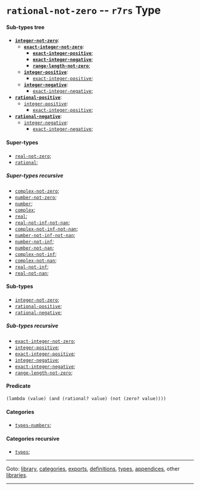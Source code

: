 

<a id='type__r7rs__rational-not-zero'></a>

# `rational-not-zero` -- `r7rs` Type


<a id='type__r7rs__rational-not-zero__sub-types-tree'></a>

#### Sub-types tree

* **[`integer-not-zero`](../../r7rs/types/integer-not-zero.md#type__r7rs__integer-not-zero)**:
  * **[`exact-integer-not-zero`](../../r7rs/types/exact-integer-not-zero.md#type__r7rs__exact-integer-not-zero)**:
    * **[`exact-integer-positive`](../../r7rs/types/exact-integer-positive.md#type__r7rs__exact-integer-positive)**;
    * **[`exact-integer-negative`](../../r7rs/types/exact-integer-negative.md#type__r7rs__exact-integer-negative)**;
    * **[`range-length-not-zero`](../../r7rs/types/range-length-not-zero.md#type__r7rs__range-length-not-zero)**;
  * **[`integer-positive`](../../r7rs/types/integer-positive.md#type__r7rs__integer-positive)**:
    * [`exact-integer-positive`](../../r7rs/types/exact-integer-positive.md#type__r7rs__exact-integer-positive);
  * **[`integer-negative`](../../r7rs/types/integer-negative.md#type__r7rs__integer-negative)**:
    * [`exact-integer-negative`](../../r7rs/types/exact-integer-negative.md#type__r7rs__exact-integer-negative);
* **[`rational-positive`](../../r7rs/types/rational-positive.md#type__r7rs__rational-positive)**:
  * [`integer-positive`](../../r7rs/types/integer-positive.md#type__r7rs__integer-positive):
    * [`exact-integer-positive`](../../r7rs/types/exact-integer-positive.md#type__r7rs__exact-integer-positive);
* **[`rational-negative`](../../r7rs/types/rational-negative.md#type__r7rs__rational-negative)**:
  * [`integer-negative`](../../r7rs/types/integer-negative.md#type__r7rs__integer-negative):
    * [`exact-integer-negative`](../../r7rs/types/exact-integer-negative.md#type__r7rs__exact-integer-negative);


<a id='type__r7rs__rational-not-zero__super-types'></a>

#### Super-types

 * [`real-not-zero`](../../r7rs/types/real-not-zero.md#type__r7rs__real-not-zero);
 * [`rational`](../../r7rs/types/rational.md#type__r7rs__rational);


<a id='type__r7rs__rational-not-zero__super-types-recursive'></a>

##### Super-types recursive

 * [`complex-not-zero`](../../r7rs/types/complex-not-zero.md#type__r7rs__complex-not-zero);
 * [`number-not-zero`](../../r7rs/types/number-not-zero.md#type__r7rs__number-not-zero);
 * [`number`](../../r7rs/types/number.md#type__r7rs__number);
 * [`complex`](../../r7rs/types/complex.md#type__r7rs__complex);
 * [`real`](../../r7rs/types/real.md#type__r7rs__real);
 * [`real-not-inf-not-nan`](../../r7rs/types/real-not-inf-not-nan.md#type__r7rs__real-not-inf-not-nan);
 * [`complex-not-inf-not-nan`](../../r7rs/types/complex-not-inf-not-nan.md#type__r7rs__complex-not-inf-not-nan);
 * [`number-not-inf-not-nan`](../../r7rs/types/number-not-inf-not-nan.md#type__r7rs__number-not-inf-not-nan);
 * [`number-not-inf`](../../r7rs/types/number-not-inf.md#type__r7rs__number-not-inf);
 * [`number-not-nan`](../../r7rs/types/number-not-nan.md#type__r7rs__number-not-nan);
 * [`complex-not-inf`](../../r7rs/types/complex-not-inf.md#type__r7rs__complex-not-inf);
 * [`complex-not-nan`](../../r7rs/types/complex-not-nan.md#type__r7rs__complex-not-nan);
 * [`real-not-inf`](../../r7rs/types/real-not-inf.md#type__r7rs__real-not-inf);
 * [`real-not-nan`](../../r7rs/types/real-not-nan.md#type__r7rs__real-not-nan);


<a id='type__r7rs__rational-not-zero__sub-types'></a>

#### Sub-types

 * [`integer-not-zero`](../../r7rs/types/integer-not-zero.md#type__r7rs__integer-not-zero);
 * [`rational-positive`](../../r7rs/types/rational-positive.md#type__r7rs__rational-positive);
 * [`rational-negative`](../../r7rs/types/rational-negative.md#type__r7rs__rational-negative);


<a id='type__r7rs__rational-not-zero__sub-types-recursive'></a>

##### Sub-types recursive

 * [`exact-integer-not-zero`](../../r7rs/types/exact-integer-not-zero.md#type__r7rs__exact-integer-not-zero);
 * [`integer-positive`](../../r7rs/types/integer-positive.md#type__r7rs__integer-positive);
 * [`exact-integer-positive`](../../r7rs/types/exact-integer-positive.md#type__r7rs__exact-integer-positive);
 * [`integer-negative`](../../r7rs/types/integer-negative.md#type__r7rs__integer-negative);
 * [`exact-integer-negative`](../../r7rs/types/exact-integer-negative.md#type__r7rs__exact-integer-negative);
 * [`range-length-not-zero`](../../r7rs/types/range-length-not-zero.md#type__r7rs__range-length-not-zero);


<a id='type__r7rs__rational-not-zero__predicate'></a>

#### Predicate

````
(lambda (value) (and (rational? value) (not (zero? value))))
````


<a id='type__r7rs__rational-not-zero__categories'></a>

#### Categories

 * [`types-numbers`](../../r7rs/categories/types-numbers.md#category__r7rs__types-numbers);


<a id='type__r7rs__rational-not-zero__categories-recursive'></a>

#### Categories recursive

 * [`types`](../../r7rs/categories/types.md#category__r7rs__types);

----

Goto: [library](../../r7rs/_index.md#library__r7rs), [categories](../../r7rs/categories/_index.md#toc__r7rs__categories), [exports](../../r7rs/exports/_index.md#toc__r7rs__exports), [definitions](../../r7rs/definitions/_index.md#toc__r7rs__definitions), [types](../../r7rs/types/_index.md#toc__r7rs__types), [appendices](../../r7rs/appendices/_index.md#toc__r7rs__appendices), other [libraries](../../_libraries.md#toc__libraries).

----

